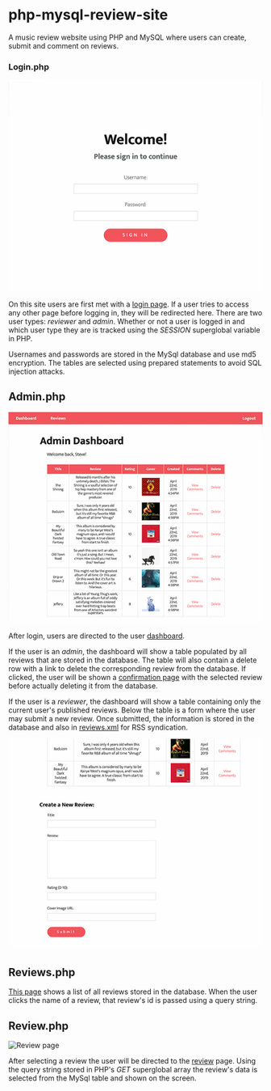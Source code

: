# php-mysql-review-site
A music review website using PHP and MySQL where users can create, submit and comment on reviews.

### Login.php
![Login page](img/login-tn.jpg)

On this site users are first met with a [login page](login.php). If a user tries to access any other page before logging in, they will be redirected here. There are two user types: _reviewer_ and _admin_. Whether or not a user is logged in and which user type they are is tracked using the _SESSION_ superglobal variable in PHP.

Usernames and passwords are stored in the MySql database and use md5 encryption. The tables are selected using prepared statements to avoid SQL injection attacks.

## Admin.php
![Admin page](img/admin-tn.jpg)

After login, users are directed to the user [dashboard](admin.php).

If the user is an _admin_, the dashboard will show a table populated by all reviews that are stored in the database. The table will also contain a delete row with a link to delete the corresponding review from the database. If clicked, the user will be shown a [confirmation page](delete.php) with the selected review before actually deleting it from the database.

If the user is a _reviewer_, the dashboard will show a table containing only the current user's published reviews. Below the table is a form where the user may submit a new review. Once submitted, the information is stored in the database and also in [reviews.xml](reviews.xml) for RSS syndication.
 
![New review form](img/new-tn.jpg)


## Reviews.php

[This page](reviews.php) shows a list of all reviews stored in the database. When the user clicks the name of a review, that review's id is passed using a query string.

## Review.php
![Review page](img/review-tn.jph)

After selecting a review the user will be directed to the [review](review.php) page. Using the query string stored in PHP's _GET_ superglobal array the review's data is selected from the MySql table and shown on the screen.
